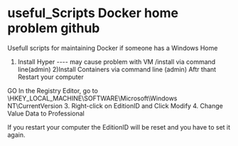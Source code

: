 # useful_Scripts Docker home problem github
Usefull scripts for maintaining Docker if someone has a Windows Home
1) Install Hyper ---- may cause problem with VM /install via command line(admin)
2)Install Containers via command line (admin)
Aftr thant Restart your computer 

GO In the Registry Editor, go to \HKEY_LOCAL_MACHINE\SOFTWARE\Microsoft\Windows NT\CurrentVersion
3. Right-click on EditionID and Click Modify
4. Change Value Data to Professional

If you restart your computer the EditionID will be reset and you have to set it again.
